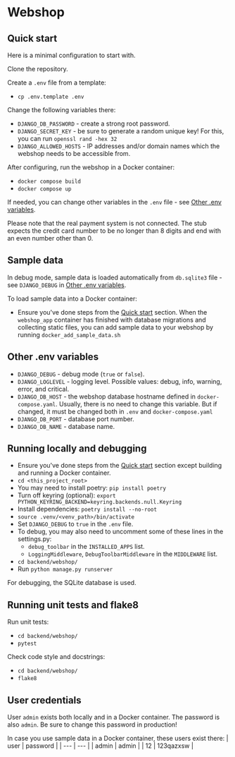 # Webshop

## Quick start
Here is a minimal configuration to start with.

Clone the repository.

Create a `.env` file from a template:
* `cp .env.template .env`

Change the following variables there:
* `DJANGO_DB_PASSWORD` - create a strong root password.
* `DJANGO_SECRET_KEY` - be sure to generate a random unique key! For this, you can run `openssl rand -hex 32`
* `DJANGO_ALLOWED_HOSTS` - IP addresses and/or domain names which the webshop needs to be accessible from.

After configuring, run the webshop in a Docker container:
* `docker compose build`
* `docker compose up`

If needed, you can change other variables in the `.env` file - see [Other .env variables](#-other-.env-variables).

Please note that the real payment system is not connected. The stub expects the credit card number to be no longer than 8 digits and end with an even number other than 0.

## Sample data
In debug mode, sample data is loaded automatically from `db.sqlite3` file - see `DJANGO_DEBUG` in [Other .env variables](#-other-.env-variables).

To load sample data into a Docker container:
* Ensure you've done steps from the [Quick start](#-quick-start) section. When the `webshop_app` container has finished with database migrations and collecting static files, you can add sample data to your webshop by running `docker_add_sample_data.sh`

## Other .env variables
* `DJANGO_DEBUG` - debug mode (`true` or `false`).
* `DJANGO_LOGLEVEL` - logging level. Possible values: debug, info, warning, error, and critical.
* `DJANGO_DB_HOST` - the webshop database hostname defined in `docker-compose.yaml`. Usually, there is no need to change this variable. But if changed, it must be changed both in `.env` and `docker-compose.yaml`
* `DJANGO_DB_PORT` - database port number.
* `DJANGO_DB_NAME` - database name.

## Running locally and debugging
* Ensure you've done steps from the [Quick start](#-quick-start) section except building and running a Docker container.
* `cd <this_project_root>`
* You may need to install poetry: `pip install poetry`
* Turn off keyring (optional): `export PYTHON_KEYRING_BACKEND=keyring.backends.null.Keyring`
* Install dependencies: `poetry install --no-root`
* `source .venv/<venv_path>/bin/activate`
* Set `DJANGO_DEBUG` to `true` in the `.env` file.
* To debug, you may also need to uncomment some of these lines in the settings.py:
    * `debug_toolbar` in the `INSTALLED_APPS` list.
    * `LoggingMiddleware`, `DebugToolbarMiddleware` in the `MIDDLEWARE` list.
* `cd backend/webshop/`
* Run `python manage.py runserver`

For debugging, the SQLite database is used.

## Running unit tests and flake8
Run unit tests:
* `cd backend/webshop/`
* `pytest`

Check code style and docstrings:
* `cd backend/webshop/`
* `flake8`

## User credentials
User `admin` exists both locally and in a Docker container. The password is also `admin`. Be sure to change this password in production!

In case you use sample data in a Docker container, these users exist there:
| user | password |
| --- | --- |
| admin | admin |
| 12 | 123qazxsw |
